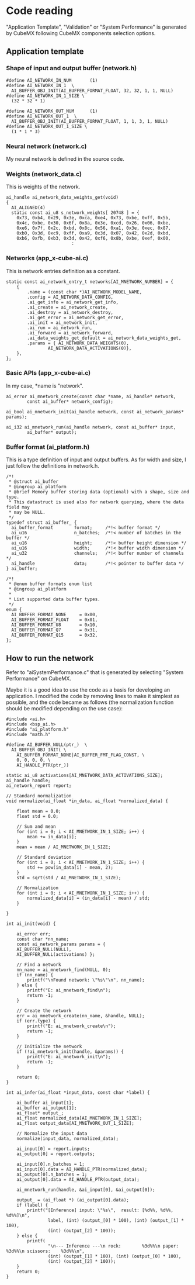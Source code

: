 # Code reading

"Application Template", "Validation" or "System Performance" is generated by CubeMX following CubeMX components selection options.

## Application template

### Shape of input and output buffer (network.h)

```
#define AI_NETWORK_IN_NUM       (1)
#define AI_NETWORK_IN_1  \
  AI_BUFFER_OBJ_INIT(AI_BUFFER_FORMAT_FLOAT, 32, 32, 1, 1, NULL)
#define AI_NETWORK_IN_1_SIZE \
  (32 * 32 * 1)

#define AI_NETWORK_OUT_NUM      (1)
#define AI_NETWORK_OUT_1  \
  AI_BUFFER_OBJ_INIT(AI_BUFFER_FORMAT_FLOAT, 1, 1, 3, 1, NULL)
#define AI_NETWORK_OUT_1_SIZE \
  (1 * 1 * 3)
```

### Neural network (network.c)

My neural network is defined in the source code.

### Weights (network_data.c)

This is weights of the network.

```
ai_handle ai_network_data_weights_get(void)
{
  AI_ALIGNED(4)
  static const ai_u8 s_network_weights[ 20748 ] = {
    0x73, 0xb4, 0x29, 0x3e, 0xca, 0xe4, 0x73, 0xbe, 0xff, 0x5b,
    0x4c, 0xbe, 0x30, 0x6f, 0x8a, 0x3e, 0xcd, 0x26, 0x06, 0xbe,
    0xe6, 0x7f, 0x2c, 0xbd, 0x8c, 0x56, 0xa1, 0x3e, 0xec, 0x87,
    0xb0, 0x3d, 0xc9, 0xff, 0xa9, 0x3d, 0x07, 0x42, 0x2d, 0xbd,
    0xb6, 0xfb, 0xb3, 0x3d, 0x42, 0xf6, 0x8b, 0xbe, 0xef, 0x00,
                         :
```

### Networks (app_x-cube-ai.c)

This is network entries definition as a constant.

```
static const ai_network_entry_t networks[AI_MNETWORK_NUMBER] = {
    {
        .name = (const char *)AI_NETWORK_MODEL_NAME,
        .config = AI_NETWORK_DATA_CONFIG,
        .ai_get_info = ai_network_get_info,
        .ai_create = ai_network_create,
        .ai_destroy = ai_network_destroy,
        .ai_get_error = ai_network_get_error,
        .ai_init = ai_network_init,
        .ai_run = ai_network_run,
        .ai_forward = ai_network_forward,
        .ai_data_weights_get_default = ai_network_data_weights_get,
        .params = { AI_NETWORK_DATA_WEIGHTS(0),
                AI_NETWORK_DATA_ACTIVATIONS(0)},
    },
};
```

### Basic APIs (app_x-cube-ai.c)

In my case, \*name is "network".

```
ai_error ai_mnetwork_create(const char *name, ai_handle* network,
        const ai_buffer* network_config);
        
ai_bool ai_mnetwork_init(ai_handle network, const ai_network_params* params);

ai_i32 ai_mnetwork_run(ai_handle network, const ai_buffer* input,
        ai_buffer* output);
```

### Buffer format (ai_platform.h)

This is a type definition of input and output buffers. As for width and size, I just follow the definitions in network.h.

```
/*!
 * @struct ai_buffer
 * @ingroup ai_platform
 * @brief Memory buffer storing data (optional) with a shape, size and type.
 * This datastruct is used also for network querying, where the data field may
 * may be NULL.
 */
typedef struct ai_buffer_ {
  ai_buffer_format        format;     /*!< buffer format */
  ai_u16                  n_batches;  /*!< number of batches in the buffer */
  ai_u16                  height;     /*!< buffer height dimension */
  ai_u16                  width;      /*!< buffer width dimension */
  ai_u32                  channels;   /*!< buffer number of channels */
  ai_handle               data;       /*!< pointer to buffer data */
} ai_buffer;
```

```
/*!
 * @enum buffer formats enum list
 * @ingroup ai_platform
 *
 * List supported data buffer types.
 */
enum {
  AI_BUFFER_FORMAT_NONE     = 0x00,
  AI_BUFFER_FORMAT_FLOAT    = 0x01,
  AI_BUFFER_FORMAT_U8       = 0x10,
  AI_BUFFER_FORMAT_Q7       = 0x31, 
  AI_BUFFER_FORMAT_Q15      = 0x32,
};
```

## How to run the network

Refer to "aiSystemPerformance.c" that is generated by selecting "System Performance" on CubeMX.

Maybe it is a good idea to use the code as a basis for developing an application. I modified the code by removing lines to make it simplest as possible, and the code became as follows (the normalization function should be modified depending on the use case):

```
#include <ai.h>
#include <bsp_ai.h>
#include "ai_platform.h"
#include "math.h"

#define AI_BUFFER_NULL(ptr_)  \
  AI_BUFFER_OBJ_INIT( \
    AI_BUFFER_FORMAT_NONE|AI_BUFFER_FMT_FLAG_CONST, \
    0, 0, 0, 0, \
    AI_HANDLE_PTR(ptr_))

static ai_u8 activations[AI_MNETWORK_DATA_ACTIVATIONS_SIZE];
ai_handle handle;
ai_network_report report;

// Standard normalization
void normalize(ai_float *in_data, ai_float *normalized_data) {

	float mean = 0.0;
	float std = 0.0;

	// Sum and mean
	for (int i = 0; i < AI_MNETWORK_IN_1_SIZE; i++) {
		mean += in_data[i];
	}
	mean = mean / AI_MNETWORK_IN_1_SIZE;

	// Standard deviation
	for (int i = 0; i < AI_MNETWORK_IN_1_SIZE; i++) {
		std += pow(in_data[i] - mean, 2);
	}
	std = sqrt(std / AI_MNETWORK_IN_1_SIZE);

	// Normalization
	for (int i = 0; i < AI_MNETWORK_IN_1_SIZE; i++) {
		normalized_data[i] = (in_data[i] - mean) / std;
	}

}

int ai_init(void) {

	ai_error err;
	const char *nn_name;
	const ai_network_params params = {
	AI_BUFFER_NULL(NULL),
	AI_BUFFER_NULL(activations) };

	// Find a network
	nn_name = ai_mnetwork_find(NULL, 0);
	if (nn_name) {
		printf("\nFound network: \"%s\"\n", nn_name);
	} else {
		printf("E: ai_mnetwork_find\n");
		return -1;
	}

	// Create the network
	err = ai_mnetwork_create(nn_name, &handle, NULL);
	if (err.type) {
		printf("E: ai_mnetwork_create\n");
		return -1;
	}

	// Initialize the network
	if (!ai_mnetwork_init(handle, &params)) {
		printf("E: ai_mnetwork_init\n");
		return -1;
	}

	return 0;
}

int ai_infer(ai_float *input_data, const char *label) {

	ai_buffer ai_input[1];
	ai_buffer ai_output[1];
	ai_float* output_;
	ai_float normalized_data[AI_MNETWORK_IN_1_SIZE];
	ai_float output_data[AI_MNETWORK_OUT_1_SIZE];

	// Normalize the input data
	normalize(input_data, normalized_data);

	ai_input[0] = report.inputs;
	ai_output[0] = report.outputs;

	ai_input[0].n_batches = 1;
	ai_input[0].data = AI_HANDLE_PTR(normalized_data);
	ai_output[0].n_batches = 1;
	ai_output[0].data = AI_HANDLE_PTR(output_data);

	ai_mnetwork_run(handle, &ai_input[0], &ai_output[0]);

	output_ = (ai_float *) (ai_output[0].data);
	if (label) {
		printf("[Inference] input: \"%s\",  result: [%d%%, %d%%, %d%%]\n",
				label, (int) (output_[0] * 100), (int) (output_[1] * 100),
				(int) (output_[2] * 100));
	} else {
		printf(
				"\n--- Inference ---\n rock:        %3d%%\n paper:       %3d%%\n scissors:    %3d%%\n",
				(int) (output_[1] * 100), (int) (output_[0] * 100),
				(int) (output_[2] * 100));
	}
	return 0;
}
```
